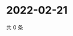# 2022-02-21

共 0 条

<!-- BEGIN WEIBO -->
<!-- 最后更新时间 Mon Feb 21 2022 13:00:53 GMT+0800 (China Standard Time) -->

<!-- END WEIBO -->
